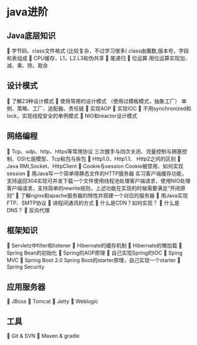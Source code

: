 # java进阶
##	Java底层知识
	字节码、class文件格式 (比较复杂，不过学习很多)
class由魔数,版本号，字段和表组成
	CPU缓存，L1，L2.L3和伪共享
	尾递归
	位运算
用位运算实现加、减、乘、除、取余
##	设计模式
	了解23种设计模式
	使用常用的设计模式 （使用过模板模式，抽象工厂）
单例、策略、工厂、适配器、责任链
	实现AOP
	实现IOC
	不用synchronized和lock，实现线程安全的单例模式
	NIO和reactor设计模式
##	网络编程
	Tcp、udp、http、https等常用协议
三次握手与四次关闭、流量控制与拥塞控制、OSI七层模型、Tcp粘包与拆包
	Http1.0、Http1.1、 Http2之间的区别
	Java RMI,Socket、HttpClient
	Cookie与session
Cookie被禁用、如何实现session
	用Java写一个简单得静态文件的HTTP服务器
实习客户端缓存功能，支持返回304实现可并发下载一个文件使用线程池处理客户端请求，使用NIO处理客户端请求，支持简单的rewrite规则，上述功能在实现的时候需要满足“开闭原则”
	了解nginx和apache服务器的特性并搭建一个对应的服务器
	用Java实现FTP、SMTP协议
	进程间通讯的方式
	什么是CDN？如何实现？
	什么是DNS？
	反向代理
##	框架知识
	Servletz中filter和listener
	Hibernate的缓存机制
	Hibernate的懒加载
	Spring Bean的初始化
	Spring的AOP原理
	自己实现Spring的IOC
	Sping MVC
	Spring Boot 2.0
Spring Boot的starter原理，自己实现一个starter
	Spring Security
##	应用服务器
	JBoss
	Tomcat
	Jetty
	Weblogic
##	工具
	Git & SVN
	Maven & gradle
